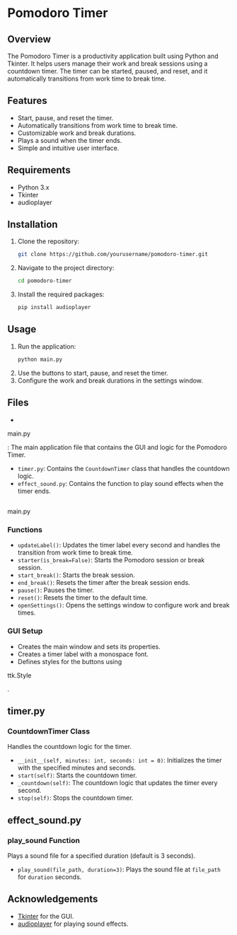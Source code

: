 # Pomodoro Timer

## Overview
The Pomodoro Timer is a productivity application built using Python and Tkinter. It helps users manage their work and break sessions using a countdown timer. The timer can be started, paused, and reset, and it automatically transitions from work time to break time.

## Features
- Start, pause, and reset the timer.
- Automatically transitions from work time to break time.
- Customizable work and break durations.
- Plays a sound when the timer ends.
- Simple and intuitive user interface.

## Requirements
- Python 3.x
- Tkinter
- audioplayer

## Installation
1. Clone the repository:
    ```sh
    git clone https://github.com/yourusername/pomodoro-timer.git
    ```
2. Navigate to the project directory:
    ```sh
    cd pomodoro-timer
    ```
3. Install the required packages:
    ```sh
    pip install audioplayer
    ```

## Usage
1. Run the application:
    ```sh
    python main.py
    ```
2. Use the buttons to start, pause, and reset the timer.
3. Configure the work and break durations in the settings window.

## Files
- 

main.py

: The main application file that contains the GUI and logic for the Pomodoro Timer.
- `timer.py`: Contains the `CountdownTimer` class that handles the countdown logic.
- `effect_sound.py`: Contains the function to play sound effects when the timer ends.

## 

main.py


### Functions
- `updateLabel()`: Updates the timer label every second and handles the transition from work time to break time.
- `starter(is_break=False)`: Starts the Pomodoro session or break session.
- `start_break()`: Starts the break session.
- `end_break()`: Resets the timer after the break session ends.
- `pause()`: Pauses the timer.
- `reset()`: Resets the timer to the default time.
- `openSettings()`: Opens the settings window to configure work and break times.

### GUI Setup
- Creates the main window and sets its properties.
- Creates a timer label with a monospace font.
- Defines styles for the buttons using 

ttk.Style

.

## timer.py
### CountdownTimer Class
Handles the countdown logic for the timer.
- `__init__(self, minutes: int, seconds: int = 0)`: Initializes the timer with the specified minutes and seconds.
- `start(self)`: Starts the countdown timer.
- `_countdown(self)`: The countdown logic that updates the timer every second.
- `stop(self)`: Stops the countdown timer.

## effect_sound.py
### play_sound Function
Plays a sound file for a specified duration (default is 3 seconds).
- `play_sound(file_path, duration=3)`: Plays the sound file at `file_path` for `duration` seconds.


## Acknowledgements
- [Tkinter](https://docs.python.org/3/library/tkinter.html) for the GUI.
- [audioplayer](https://pypi.org/project/audioplayer/) for playing sound effects.

